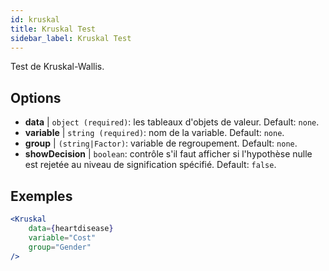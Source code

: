 ```yaml
---
id: kruskal
title: Kruskal Test
sidebar_label: Kruskal Test
---
```


Test de Kruskal-Wallis.

## Options

* __data__ | `object (required)`: les tableaux d'objets de valeur. Default: `none`.
* __variable__ | `string (required)`: nom de la variable. Default: `none`.
* __group__ | `(string|Factor)`: variable de regroupement. Default: `none`.
* __showDecision__ | `boolean`: contrôle s'il faut afficher si l'hypothèse nulle est rejetée au niveau de signification spécifié. Default: `false`.


## Exemples

```jsx live
<Kruskal
    data={heartdisease} 
    variable="Cost"
    group="Gender"
/>
```
